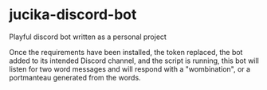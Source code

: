 # jucika-discord-bot
Playful discord bot written as a personal project

Once the requirements have been installed, the token replaced, the bot added to its intended Discord channel, and the script is running, this bot will listen for two word messages and will respond with a "wombination", or a portmanteau generated from the words. 